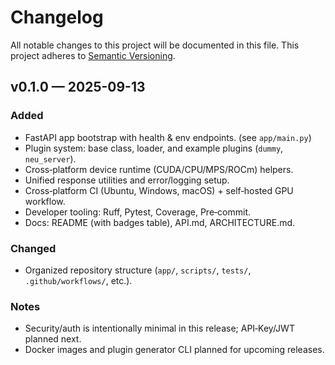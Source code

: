 # Changelog

All notable changes to this project will be documented in this file.
This project adheres to [Semantic Versioning](https://semver.org/spec/v2.0.0.html).

## v0.1.0 — 2025-09-13

### Added
- FastAPI app bootstrap with health & env endpoints. (see `app/main.py`)
- Plugin system: base class, loader, and example plugins (`dummy`, `neu_server`).
- Cross‑platform device runtime (CUDA/CPU/MPS/ROCm) helpers.
- Unified response utilities and error/logging setup.
- Cross‑platform CI (Ubuntu, Windows, macOS) + self‑hosted GPU workflow.
- Developer tooling: Ruff, Pytest, Coverage, Pre‑commit.
- Docs: README (with badges table), API.md, ARCHITECTURE.md.

### Changed
- Organized repository structure (`app/`, `scripts/`, `tests/`, `.github/workflows/`, etc.).

### Notes
- Security/auth is intentionally minimal in this release; API‑Key/JWT planned next.
- Docker images and plugin generator CLI planned for upcoming releases.
